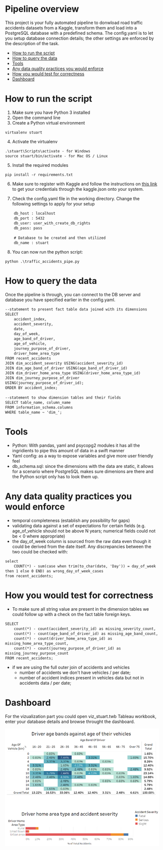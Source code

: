 
# Pipeline overview
This project is your fully automated pipeline to donwload road traffic accidents datasets from a Kaggle, transform them and load into a PostgreSQL database with a predefined schema.
The config.yaml is to let you setup database connection details; the other settings are enforced by the description of the task.

- [How to run the script](#how-to-run-the-script)
- [How to query the data](#how-to-query-the-data)
- [Tools](#tools)
- [Any data quality practices you would enforce](#any-data-quality-practices-you-would-enforce)
- [How you would test for correctness](#how-you-would-test-for-correctness)
- [Dashboard](#dashboard)

# How to run the script
1. Make sure you have Python 3 installed
2. Open the command line
3. Create a Python virtual environment
```
virtualenv stuart
```
4. Activate the virtualenv
```
.\stuart\Scripts\activate - for Windows
source stuart/bin/activate - for Mac OS / Linux
```
5. Install the required modules
```
pip install -r requirements.txt
```
6. Make sure to register with Kaggle and follow the instructions on [this link](https://github.com/Kaggle/kaggle-api#api-credentials) to get your credentials through the kaggle.json onto your system.

7. Check the config.yaml file in the working directory. Change the following settings to apply for your setup
```
    db_host : localhost
    db_port : 5432
    db_user: user_with_create_db_rights
    db_pass: pass
    
    # Database to be created and then utilized
    db_name : stuart
```

8. You can now run the python script:
```
python .\traffic_accidents_pipe.py
```

# How to query the data
Once the pipeline is through, you can connect to the DB server and database you have specified earlier in the config.yaml.
```
--statement to present fact table data joined with its dimensions
SELECT 
	accident_index, 
	accident_severity, 
	date, 
	day_of_week, 
	age_band_of_driver, 
	age_of_vehicle, 
	journey_purpose_of_driver, 
	driver_home_area_type
FROM recent_accidents
JOIN dim_accident_severity USING(accident_severity_id)
JOIN dim_age_band_of_driver USING(age_band_of_driver_id)
JOIN dim_driver_home_area_type USING(driver_home_area_type_id)
JOIN dim_journey_purpose_of_driver USING(journey_purpose_of_driver_id);
ORDER BY accident_index;

--statement to show dimension tables and their fields
SELECT table_name, column_name 
FROM information_schema.columns 
WHERE table_name ~ 'dim_';
```

# Tools
- Python: With pandas, yaml and psycopg2 modules it has all the ingridients to pipe this amount of data in a swift manner
- Yaml config: as a way to expose variables and give more user friendly feel
- db_schema.sql: since the dimensions with the data are static, it allows for a scenario where PostgreSQL makes sure dimenions are there and the Python script only has to look them up.

# Any data quality practices you would enforce
- temporal completeness (establish any possibility for gaps)
- validating data against a set of expectations for certain fields (e.g. age_of_vehicle should not be above N years; numerical fields could not be < 0 where appropriate)
- the day_of_week column is sourced from the raw data even though it could be derived from the date itself. Any discrepancies between the two could be checked with:
```
select
	COUNT(*) - sum(case when trim(to_char(date, 'Day')) = day_of_week then 1 else 0 END) as wrong_day_of_week_cases
from recent_accidents;
```

# How you would test for correctness
* To make sure all string value are present in the dimension tables we could follow up with a check on the fact table foreign keys.
```
SELECT 
	count(*) - count(accident_severity_id) as missing_severity_count, 
	count(*) - count(age_band_of_driver_id) as missing_age_band_count,
	count(*) - count(driver_home_area_type_id) as missing_home_area_type_count,
	count(*) - count(journey_purpose_of_driver_id) as missing_journey_purpose_count
FROM recent_accidents;
```
* if we are using the full outer join of accidents and vehicles
    * number of accidents we don't have vehicles / per date;
    * number of accident indices present in vehicles data but not in accidents data / per date;

# Dashboard
  For the vizualization part you could open viz_stuart.twb Tableau workbook, enter your database details and browse throught the dashboard.
  
  ![dashboard](./dashboard.png)